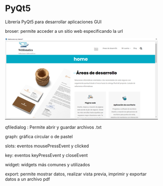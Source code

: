 # PyQt5
Librería PyQt5 para desarrollar aplicaciones GUI

broser: permite acceder a un sitio web especificando la url

<img src="https://github.com/gab98fra/PyQt5/blob/master/browser_img.PNG" alt="">

qfiledialog : Permite abrir y guardar archivos .txt

graph: gráfica circular o de pastel

slots: eventos mousePressEvent y clicked 

key: eventos keyPressEvent y closeEvent

widget: widgets más comunes y utilizados

export: permite mostrar datos, realizar vista previa, imprimir y exportar datos a un archivo pdf
